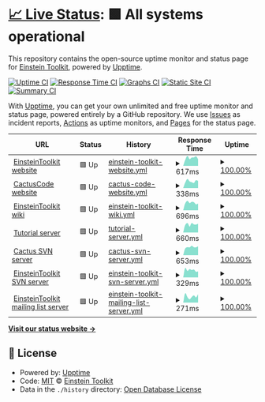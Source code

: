 # [📈 Live Status](https://einsteintoolkit.github.io/uptime): <!--live status--> **🟩 All systems operational**

This repository contains the open-source uptime monitor and status page for [Einstein Toolkit](http://einsteintoolkit.org/), powered by [Upptime](https://github.com/upptime/upptime).

[![Uptime CI](https://github.com/einsteintoolkit/uptime/workflows/Uptime%20CI/badge.svg)](https://github.com/einsteintoolkit/uptime/actions?query=workflow%3A%22Uptime+CI%22)
[![Response Time CI](https://github.com/einsteintoolkit/uptime/workflows/Response%20Time%20CI/badge.svg)](https://github.com/einsteintoolkit/uptime/actions?query=workflow%3A%22Response+Time+CI%22)
[![Graphs CI](https://github.com/einsteintoolkit/uptime/workflows/Graphs%20CI/badge.svg)](https://github.com/einsteintoolkit/uptime/actions?query=workflow%3A%22Graphs+CI%22)
[![Static Site CI](https://github.com/einsteintoolkit/uptime/workflows/Static%20Site%20CI/badge.svg)](https://github.com/einsteintoolkit/uptime/actions?query=workflow%3A%22Static+Site+CI%22)
[![Summary CI](https://github.com/einsteintoolkit/uptime/workflows/Summary%20CI/badge.svg)](https://github.com/einsteintoolkit/uptime/actions?query=workflow%3A%22Summary+CI%22)

With [Upptime](https://upptime.js.org), you can get your own unlimited and free uptime monitor and status page, powered entirely by a GitHub repository. We use [Issues](https://github.com/einsteintoolkit/uptime/issues) as incident reports, [Actions](https://github.com/einsteintoolkit/uptime/actions) as uptime monitors, and [Pages](https://einsteintoolkit.github.io/uptime) for the status page.

<!--start: status pages-->
<!-- This summary is generated by Upptime (https://github.com/upptime/upptime) -->
<!-- Do not edit this manually, your changes will be overwritten -->
<!-- prettier-ignore -->
| URL | Status | History | Response Time | Uptime |
| --- | ------ | ------- | ------------- | ------ |
| <img alt="" src="https://icons.duckduckgo.com/ip3/www.einsteintoolkit.org.ico" height="13"> [EinsteinToolkit website](https://www.einsteintoolkit.org) | 🟩 Up | [einstein-toolkit-website.yml](https://github.com/EinsteinToolkit/uptime/commits/HEAD/history/einstein-toolkit-website.yml) | <details><summary><img alt="Response time graph" src="./graphs/einstein-toolkit-website/response-time-week.png" height="20"> 617ms</summary><br><a href="https://einsteintoolkit.github.io/uptime/history/einstein-toolkit-website"><img alt="Response time 566" src="https://img.shields.io/endpoint?url=https%3A%2F%2Fraw.githubusercontent.com%2FEinsteinToolkit%2Fuptime%2FHEAD%2Fapi%2Feinstein-toolkit-website%2Fresponse-time.json"></a><br><a href="https://einsteintoolkit.github.io/uptime/history/einstein-toolkit-website"><img alt="24-hour response time 369" src="https://img.shields.io/endpoint?url=https%3A%2F%2Fraw.githubusercontent.com%2FEinsteinToolkit%2Fuptime%2FHEAD%2Fapi%2Feinstein-toolkit-website%2Fresponse-time-day.json"></a><br><a href="https://einsteintoolkit.github.io/uptime/history/einstein-toolkit-website"><img alt="7-day response time 617" src="https://img.shields.io/endpoint?url=https%3A%2F%2Fraw.githubusercontent.com%2FEinsteinToolkit%2Fuptime%2FHEAD%2Fapi%2Feinstein-toolkit-website%2Fresponse-time-week.json"></a><br><a href="https://einsteintoolkit.github.io/uptime/history/einstein-toolkit-website"><img alt="30-day response time 550" src="https://img.shields.io/endpoint?url=https%3A%2F%2Fraw.githubusercontent.com%2FEinsteinToolkit%2Fuptime%2FHEAD%2Fapi%2Feinstein-toolkit-website%2Fresponse-time-month.json"></a><br><a href="https://einsteintoolkit.github.io/uptime/history/einstein-toolkit-website"><img alt="1-year response time 566" src="https://img.shields.io/endpoint?url=https%3A%2F%2Fraw.githubusercontent.com%2FEinsteinToolkit%2Fuptime%2FHEAD%2Fapi%2Feinstein-toolkit-website%2Fresponse-time-year.json"></a></details> | <details><summary><a href="https://einsteintoolkit.github.io/uptime/history/einstein-toolkit-website">100.00%</a></summary><a href="https://einsteintoolkit.github.io/uptime/history/einstein-toolkit-website"><img alt="All-time uptime 100.00%" src="https://img.shields.io/endpoint?url=https%3A%2F%2Fraw.githubusercontent.com%2FEinsteinToolkit%2Fuptime%2FHEAD%2Fapi%2Feinstein-toolkit-website%2Fuptime.json"></a><br><a href="https://einsteintoolkit.github.io/uptime/history/einstein-toolkit-website"><img alt="24-hour uptime 100.00%" src="https://img.shields.io/endpoint?url=https%3A%2F%2Fraw.githubusercontent.com%2FEinsteinToolkit%2Fuptime%2FHEAD%2Fapi%2Feinstein-toolkit-website%2Fuptime-day.json"></a><br><a href="https://einsteintoolkit.github.io/uptime/history/einstein-toolkit-website"><img alt="7-day uptime 100.00%" src="https://img.shields.io/endpoint?url=https%3A%2F%2Fraw.githubusercontent.com%2FEinsteinToolkit%2Fuptime%2FHEAD%2Fapi%2Feinstein-toolkit-website%2Fuptime-week.json"></a><br><a href="https://einsteintoolkit.github.io/uptime/history/einstein-toolkit-website"><img alt="30-day uptime 100.00%" src="https://img.shields.io/endpoint?url=https%3A%2F%2Fraw.githubusercontent.com%2FEinsteinToolkit%2Fuptime%2FHEAD%2Fapi%2Feinstein-toolkit-website%2Fuptime-month.json"></a><br><a href="https://einsteintoolkit.github.io/uptime/history/einstein-toolkit-website"><img alt="1-year uptime 100.00%" src="https://img.shields.io/endpoint?url=https%3A%2F%2Fraw.githubusercontent.com%2FEinsteinToolkit%2Fuptime%2FHEAD%2Fapi%2Feinstein-toolkit-website%2Fuptime-year.json"></a></details>
| <img alt="" src="https://icons.duckduckgo.com/ip3/www.cactuscode.org.ico" height="13"> [CactusCode website](https://www.cactuscode.org) | 🟩 Up | [cactus-code-website.yml](https://github.com/EinsteinToolkit/uptime/commits/HEAD/history/cactus-code-website.yml) | <details><summary><img alt="Response time graph" src="./graphs/cactus-code-website/response-time-week.png" height="20"> 338ms</summary><br><a href="https://einsteintoolkit.github.io/uptime/history/cactus-code-website"><img alt="Response time 300" src="https://img.shields.io/endpoint?url=https%3A%2F%2Fraw.githubusercontent.com%2FEinsteinToolkit%2Fuptime%2FHEAD%2Fapi%2Fcactus-code-website%2Fresponse-time.json"></a><br><a href="https://einsteintoolkit.github.io/uptime/history/cactus-code-website"><img alt="24-hour response time 500" src="https://img.shields.io/endpoint?url=https%3A%2F%2Fraw.githubusercontent.com%2FEinsteinToolkit%2Fuptime%2FHEAD%2Fapi%2Fcactus-code-website%2Fresponse-time-day.json"></a><br><a href="https://einsteintoolkit.github.io/uptime/history/cactus-code-website"><img alt="7-day response time 338" src="https://img.shields.io/endpoint?url=https%3A%2F%2Fraw.githubusercontent.com%2FEinsteinToolkit%2Fuptime%2FHEAD%2Fapi%2Fcactus-code-website%2Fresponse-time-week.json"></a><br><a href="https://einsteintoolkit.github.io/uptime/history/cactus-code-website"><img alt="30-day response time 300" src="https://img.shields.io/endpoint?url=https%3A%2F%2Fraw.githubusercontent.com%2FEinsteinToolkit%2Fuptime%2FHEAD%2Fapi%2Fcactus-code-website%2Fresponse-time-month.json"></a><br><a href="https://einsteintoolkit.github.io/uptime/history/cactus-code-website"><img alt="1-year response time 300" src="https://img.shields.io/endpoint?url=https%3A%2F%2Fraw.githubusercontent.com%2FEinsteinToolkit%2Fuptime%2FHEAD%2Fapi%2Fcactus-code-website%2Fresponse-time-year.json"></a></details> | <details><summary><a href="https://einsteintoolkit.github.io/uptime/history/cactus-code-website">100.00%</a></summary><a href="https://einsteintoolkit.github.io/uptime/history/cactus-code-website"><img alt="All-time uptime 100.00%" src="https://img.shields.io/endpoint?url=https%3A%2F%2Fraw.githubusercontent.com%2FEinsteinToolkit%2Fuptime%2FHEAD%2Fapi%2Fcactus-code-website%2Fuptime.json"></a><br><a href="https://einsteintoolkit.github.io/uptime/history/cactus-code-website"><img alt="24-hour uptime 100.00%" src="https://img.shields.io/endpoint?url=https%3A%2F%2Fraw.githubusercontent.com%2FEinsteinToolkit%2Fuptime%2FHEAD%2Fapi%2Fcactus-code-website%2Fuptime-day.json"></a><br><a href="https://einsteintoolkit.github.io/uptime/history/cactus-code-website"><img alt="7-day uptime 100.00%" src="https://img.shields.io/endpoint?url=https%3A%2F%2Fraw.githubusercontent.com%2FEinsteinToolkit%2Fuptime%2FHEAD%2Fapi%2Fcactus-code-website%2Fuptime-week.json"></a><br><a href="https://einsteintoolkit.github.io/uptime/history/cactus-code-website"><img alt="30-day uptime 100.00%" src="https://img.shields.io/endpoint?url=https%3A%2F%2Fraw.githubusercontent.com%2FEinsteinToolkit%2Fuptime%2FHEAD%2Fapi%2Fcactus-code-website%2Fuptime-month.json"></a><br><a href="https://einsteintoolkit.github.io/uptime/history/cactus-code-website"><img alt="1-year uptime 100.00%" src="https://img.shields.io/endpoint?url=https%3A%2F%2Fraw.githubusercontent.com%2FEinsteinToolkit%2Fuptime%2FHEAD%2Fapi%2Fcactus-code-website%2Fuptime-year.json"></a></details>
| <img alt="" src="https://www.wikipedia.org/static/favicon/wikipedia.ico" height="13"> [EinsteinToolkit wiki](https://docs.einsteintoolkit.org) | 🟩 Up | [einstein-toolkit-wiki.yml](https://github.com/EinsteinToolkit/uptime/commits/HEAD/history/einstein-toolkit-wiki.yml) | <details><summary><img alt="Response time graph" src="./graphs/einstein-toolkit-wiki/response-time-week.png" height="20"> 696ms</summary><br><a href="https://einsteintoolkit.github.io/uptime/history/einstein-toolkit-wiki"><img alt="Response time 695" src="https://img.shields.io/endpoint?url=https%3A%2F%2Fraw.githubusercontent.com%2FEinsteinToolkit%2Fuptime%2FHEAD%2Fapi%2Feinstein-toolkit-wiki%2Fresponse-time.json"></a><br><a href="https://einsteintoolkit.github.io/uptime/history/einstein-toolkit-wiki"><img alt="24-hour response time 768" src="https://img.shields.io/endpoint?url=https%3A%2F%2Fraw.githubusercontent.com%2FEinsteinToolkit%2Fuptime%2FHEAD%2Fapi%2Feinstein-toolkit-wiki%2Fresponse-time-day.json"></a><br><a href="https://einsteintoolkit.github.io/uptime/history/einstein-toolkit-wiki"><img alt="7-day response time 696" src="https://img.shields.io/endpoint?url=https%3A%2F%2Fraw.githubusercontent.com%2FEinsteinToolkit%2Fuptime%2FHEAD%2Fapi%2Feinstein-toolkit-wiki%2Fresponse-time-week.json"></a><br><a href="https://einsteintoolkit.github.io/uptime/history/einstein-toolkit-wiki"><img alt="30-day response time 664" src="https://img.shields.io/endpoint?url=https%3A%2F%2Fraw.githubusercontent.com%2FEinsteinToolkit%2Fuptime%2FHEAD%2Fapi%2Feinstein-toolkit-wiki%2Fresponse-time-month.json"></a><br><a href="https://einsteintoolkit.github.io/uptime/history/einstein-toolkit-wiki"><img alt="1-year response time 695" src="https://img.shields.io/endpoint?url=https%3A%2F%2Fraw.githubusercontent.com%2FEinsteinToolkit%2Fuptime%2FHEAD%2Fapi%2Feinstein-toolkit-wiki%2Fresponse-time-year.json"></a></details> | <details><summary><a href="https://einsteintoolkit.github.io/uptime/history/einstein-toolkit-wiki">100.00%</a></summary><a href="https://einsteintoolkit.github.io/uptime/history/einstein-toolkit-wiki"><img alt="All-time uptime 100.00%" src="https://img.shields.io/endpoint?url=https%3A%2F%2Fraw.githubusercontent.com%2FEinsteinToolkit%2Fuptime%2FHEAD%2Fapi%2Feinstein-toolkit-wiki%2Fuptime.json"></a><br><a href="https://einsteintoolkit.github.io/uptime/history/einstein-toolkit-wiki"><img alt="24-hour uptime 100.00%" src="https://img.shields.io/endpoint?url=https%3A%2F%2Fraw.githubusercontent.com%2FEinsteinToolkit%2Fuptime%2FHEAD%2Fapi%2Feinstein-toolkit-wiki%2Fuptime-day.json"></a><br><a href="https://einsteintoolkit.github.io/uptime/history/einstein-toolkit-wiki"><img alt="7-day uptime 100.00%" src="https://img.shields.io/endpoint?url=https%3A%2F%2Fraw.githubusercontent.com%2FEinsteinToolkit%2Fuptime%2FHEAD%2Fapi%2Feinstein-toolkit-wiki%2Fuptime-week.json"></a><br><a href="https://einsteintoolkit.github.io/uptime/history/einstein-toolkit-wiki"><img alt="30-day uptime 100.00%" src="https://img.shields.io/endpoint?url=https%3A%2F%2Fraw.githubusercontent.com%2FEinsteinToolkit%2Fuptime%2FHEAD%2Fapi%2Feinstein-toolkit-wiki%2Fuptime-month.json"></a><br><a href="https://einsteintoolkit.github.io/uptime/history/einstein-toolkit-wiki"><img alt="1-year uptime 100.00%" src="https://img.shields.io/endpoint?url=https%3A%2F%2Fraw.githubusercontent.com%2FEinsteinToolkit%2Fuptime%2FHEAD%2Fapi%2Feinstein-toolkit-wiki%2Fuptime-year.json"></a></details>
| <img alt="" src="https://jupyter.org/favicon.ico" height="13"> [Tutorial server](https://etk.cct.lsu.edu) | 🟩 Up | [tutorial-server.yml](https://github.com/EinsteinToolkit/uptime/commits/HEAD/history/tutorial-server.yml) | <details><summary><img alt="Response time graph" src="./graphs/tutorial-server/response-time-week.png" height="20"> 660ms</summary><br><a href="https://einsteintoolkit.github.io/uptime/history/tutorial-server"><img alt="Response time 717" src="https://img.shields.io/endpoint?url=https%3A%2F%2Fraw.githubusercontent.com%2FEinsteinToolkit%2Fuptime%2FHEAD%2Fapi%2Ftutorial-server%2Fresponse-time.json"></a><br><a href="https://einsteintoolkit.github.io/uptime/history/tutorial-server"><img alt="24-hour response time 658" src="https://img.shields.io/endpoint?url=https%3A%2F%2Fraw.githubusercontent.com%2FEinsteinToolkit%2Fuptime%2FHEAD%2Fapi%2Ftutorial-server%2Fresponse-time-day.json"></a><br><a href="https://einsteintoolkit.github.io/uptime/history/tutorial-server"><img alt="7-day response time 660" src="https://img.shields.io/endpoint?url=https%3A%2F%2Fraw.githubusercontent.com%2FEinsteinToolkit%2Fuptime%2FHEAD%2Fapi%2Ftutorial-server%2Fresponse-time-week.json"></a><br><a href="https://einsteintoolkit.github.io/uptime/history/tutorial-server"><img alt="30-day response time 645" src="https://img.shields.io/endpoint?url=https%3A%2F%2Fraw.githubusercontent.com%2FEinsteinToolkit%2Fuptime%2FHEAD%2Fapi%2Ftutorial-server%2Fresponse-time-month.json"></a><br><a href="https://einsteintoolkit.github.io/uptime/history/tutorial-server"><img alt="1-year response time 717" src="https://img.shields.io/endpoint?url=https%3A%2F%2Fraw.githubusercontent.com%2FEinsteinToolkit%2Fuptime%2FHEAD%2Fapi%2Ftutorial-server%2Fresponse-time-year.json"></a></details> | <details><summary><a href="https://einsteintoolkit.github.io/uptime/history/tutorial-server">100.00%</a></summary><a href="https://einsteintoolkit.github.io/uptime/history/tutorial-server"><img alt="All-time uptime 100.00%" src="https://img.shields.io/endpoint?url=https%3A%2F%2Fraw.githubusercontent.com%2FEinsteinToolkit%2Fuptime%2FHEAD%2Fapi%2Ftutorial-server%2Fuptime.json"></a><br><a href="https://einsteintoolkit.github.io/uptime/history/tutorial-server"><img alt="24-hour uptime 100.00%" src="https://img.shields.io/endpoint?url=https%3A%2F%2Fraw.githubusercontent.com%2FEinsteinToolkit%2Fuptime%2FHEAD%2Fapi%2Ftutorial-server%2Fuptime-day.json"></a><br><a href="https://einsteintoolkit.github.io/uptime/history/tutorial-server"><img alt="7-day uptime 100.00%" src="https://img.shields.io/endpoint?url=https%3A%2F%2Fraw.githubusercontent.com%2FEinsteinToolkit%2Fuptime%2FHEAD%2Fapi%2Ftutorial-server%2Fuptime-week.json"></a><br><a href="https://einsteintoolkit.github.io/uptime/history/tutorial-server"><img alt="30-day uptime 100.00%" src="https://img.shields.io/endpoint?url=https%3A%2F%2Fraw.githubusercontent.com%2FEinsteinToolkit%2Fuptime%2FHEAD%2Fapi%2Ftutorial-server%2Fuptime-month.json"></a><br><a href="https://einsteintoolkit.github.io/uptime/history/tutorial-server"><img alt="1-year uptime 100.00%" src="https://img.shields.io/endpoint?url=https%3A%2F%2Fraw.githubusercontent.com%2FEinsteinToolkit%2Fuptime%2FHEAD%2Fapi%2Ftutorial-server%2Fuptime-year.json"></a></details>
| <img alt="" src="https://subversion.apache.org/icon.png" height="13"> [Cactus SVN server](http://svn.cactuscode.org) | 🟩 Up | [cactus-svn-server.yml](https://github.com/EinsteinToolkit/uptime/commits/HEAD/history/cactus-svn-server.yml) | <details><summary><img alt="Response time graph" src="./graphs/cactus-svn-server/response-time-week.png" height="20"> 653ms</summary><br><a href="https://einsteintoolkit.github.io/uptime/history/cactus-svn-server"><img alt="Response time 613" src="https://img.shields.io/endpoint?url=https%3A%2F%2Fraw.githubusercontent.com%2FEinsteinToolkit%2Fuptime%2FHEAD%2Fapi%2Fcactus-svn-server%2Fresponse-time.json"></a><br><a href="https://einsteintoolkit.github.io/uptime/history/cactus-svn-server"><img alt="24-hour response time 569" src="https://img.shields.io/endpoint?url=https%3A%2F%2Fraw.githubusercontent.com%2FEinsteinToolkit%2Fuptime%2FHEAD%2Fapi%2Fcactus-svn-server%2Fresponse-time-day.json"></a><br><a href="https://einsteintoolkit.github.io/uptime/history/cactus-svn-server"><img alt="7-day response time 653" src="https://img.shields.io/endpoint?url=https%3A%2F%2Fraw.githubusercontent.com%2FEinsteinToolkit%2Fuptime%2FHEAD%2Fapi%2Fcactus-svn-server%2Fresponse-time-week.json"></a><br><a href="https://einsteintoolkit.github.io/uptime/history/cactus-svn-server"><img alt="30-day response time 574" src="https://img.shields.io/endpoint?url=https%3A%2F%2Fraw.githubusercontent.com%2FEinsteinToolkit%2Fuptime%2FHEAD%2Fapi%2Fcactus-svn-server%2Fresponse-time-month.json"></a><br><a href="https://einsteintoolkit.github.io/uptime/history/cactus-svn-server"><img alt="1-year response time 613" src="https://img.shields.io/endpoint?url=https%3A%2F%2Fraw.githubusercontent.com%2FEinsteinToolkit%2Fuptime%2FHEAD%2Fapi%2Fcactus-svn-server%2Fresponse-time-year.json"></a></details> | <details><summary><a href="https://einsteintoolkit.github.io/uptime/history/cactus-svn-server">100.00%</a></summary><a href="https://einsteintoolkit.github.io/uptime/history/cactus-svn-server"><img alt="All-time uptime 100.00%" src="https://img.shields.io/endpoint?url=https%3A%2F%2Fraw.githubusercontent.com%2FEinsteinToolkit%2Fuptime%2FHEAD%2Fapi%2Fcactus-svn-server%2Fuptime.json"></a><br><a href="https://einsteintoolkit.github.io/uptime/history/cactus-svn-server"><img alt="24-hour uptime 100.00%" src="https://img.shields.io/endpoint?url=https%3A%2F%2Fraw.githubusercontent.com%2FEinsteinToolkit%2Fuptime%2FHEAD%2Fapi%2Fcactus-svn-server%2Fuptime-day.json"></a><br><a href="https://einsteintoolkit.github.io/uptime/history/cactus-svn-server"><img alt="7-day uptime 100.00%" src="https://img.shields.io/endpoint?url=https%3A%2F%2Fraw.githubusercontent.com%2FEinsteinToolkit%2Fuptime%2FHEAD%2Fapi%2Fcactus-svn-server%2Fuptime-week.json"></a><br><a href="https://einsteintoolkit.github.io/uptime/history/cactus-svn-server"><img alt="30-day uptime 100.00%" src="https://img.shields.io/endpoint?url=https%3A%2F%2Fraw.githubusercontent.com%2FEinsteinToolkit%2Fuptime%2FHEAD%2Fapi%2Fcactus-svn-server%2Fuptime-month.json"></a><br><a href="https://einsteintoolkit.github.io/uptime/history/cactus-svn-server"><img alt="1-year uptime 100.00%" src="https://img.shields.io/endpoint?url=https%3A%2F%2Fraw.githubusercontent.com%2FEinsteinToolkit%2Fuptime%2FHEAD%2Fapi%2Fcactus-svn-server%2Fuptime-year.json"></a></details>
| <img alt="" src="https://subversion.apache.org/icon.png" height="13"> [EinsteinToolkit SVN server](http://svn.einsteintoolkit.org) | 🟩 Up | [einstein-toolkit-svn-server.yml](https://github.com/EinsteinToolkit/uptime/commits/HEAD/history/einstein-toolkit-svn-server.yml) | <details><summary><img alt="Response time graph" src="./graphs/einstein-toolkit-svn-server/response-time-week.png" height="20"> 329ms</summary><br><a href="https://einsteintoolkit.github.io/uptime/history/einstein-toolkit-svn-server"><img alt="Response time 393" src="https://img.shields.io/endpoint?url=https%3A%2F%2Fraw.githubusercontent.com%2FEinsteinToolkit%2Fuptime%2FHEAD%2Fapi%2Feinstein-toolkit-svn-server%2Fresponse-time.json"></a><br><a href="https://einsteintoolkit.github.io/uptime/history/einstein-toolkit-svn-server"><img alt="24-hour response time 432" src="https://img.shields.io/endpoint?url=https%3A%2F%2Fraw.githubusercontent.com%2FEinsteinToolkit%2Fuptime%2FHEAD%2Fapi%2Feinstein-toolkit-svn-server%2Fresponse-time-day.json"></a><br><a href="https://einsteintoolkit.github.io/uptime/history/einstein-toolkit-svn-server"><img alt="7-day response time 329" src="https://img.shields.io/endpoint?url=https%3A%2F%2Fraw.githubusercontent.com%2FEinsteinToolkit%2Fuptime%2FHEAD%2Fapi%2Feinstein-toolkit-svn-server%2Fresponse-time-week.json"></a><br><a href="https://einsteintoolkit.github.io/uptime/history/einstein-toolkit-svn-server"><img alt="30-day response time 325" src="https://img.shields.io/endpoint?url=https%3A%2F%2Fraw.githubusercontent.com%2FEinsteinToolkit%2Fuptime%2FHEAD%2Fapi%2Feinstein-toolkit-svn-server%2Fresponse-time-month.json"></a><br><a href="https://einsteintoolkit.github.io/uptime/history/einstein-toolkit-svn-server"><img alt="1-year response time 393" src="https://img.shields.io/endpoint?url=https%3A%2F%2Fraw.githubusercontent.com%2FEinsteinToolkit%2Fuptime%2FHEAD%2Fapi%2Feinstein-toolkit-svn-server%2Fresponse-time-year.json"></a></details> | <details><summary><a href="https://einsteintoolkit.github.io/uptime/history/einstein-toolkit-svn-server">100.00%</a></summary><a href="https://einsteintoolkit.github.io/uptime/history/einstein-toolkit-svn-server"><img alt="All-time uptime 100.00%" src="https://img.shields.io/endpoint?url=https%3A%2F%2Fraw.githubusercontent.com%2FEinsteinToolkit%2Fuptime%2FHEAD%2Fapi%2Feinstein-toolkit-svn-server%2Fuptime.json"></a><br><a href="https://einsteintoolkit.github.io/uptime/history/einstein-toolkit-svn-server"><img alt="24-hour uptime 100.00%" src="https://img.shields.io/endpoint?url=https%3A%2F%2Fraw.githubusercontent.com%2FEinsteinToolkit%2Fuptime%2FHEAD%2Fapi%2Feinstein-toolkit-svn-server%2Fuptime-day.json"></a><br><a href="https://einsteintoolkit.github.io/uptime/history/einstein-toolkit-svn-server"><img alt="7-day uptime 100.00%" src="https://img.shields.io/endpoint?url=https%3A%2F%2Fraw.githubusercontent.com%2FEinsteinToolkit%2Fuptime%2FHEAD%2Fapi%2Feinstein-toolkit-svn-server%2Fuptime-week.json"></a><br><a href="https://einsteintoolkit.github.io/uptime/history/einstein-toolkit-svn-server"><img alt="30-day uptime 100.00%" src="https://img.shields.io/endpoint?url=https%3A%2F%2Fraw.githubusercontent.com%2FEinsteinToolkit%2Fuptime%2FHEAD%2Fapi%2Feinstein-toolkit-svn-server%2Fuptime-month.json"></a><br><a href="https://einsteintoolkit.github.io/uptime/history/einstein-toolkit-svn-server"><img alt="1-year uptime 100.00%" src="https://img.shields.io/endpoint?url=https%3A%2F%2Fraw.githubusercontent.com%2FEinsteinToolkit%2Fuptime%2FHEAD%2Fapi%2Feinstein-toolkit-svn-server%2Fuptime-year.json"></a></details>
| <img alt="" src="https://icons.duckduckgo.com/ip3/mail.einsteintoolkit.org.ico" height="13"> [EinsteinToolkit mailing list server](https://mail.einsteintoolkit.org) | 🟩 Up | [einstein-toolkit-mailing-list-server.yml](https://github.com/EinsteinToolkit/uptime/commits/HEAD/history/einstein-toolkit-mailing-list-server.yml) | <details><summary><img alt="Response time graph" src="./graphs/einstein-toolkit-mailing-list-server/response-time-week.png" height="20"> 271ms</summary><br><a href="https://einsteintoolkit.github.io/uptime/history/einstein-toolkit-mailing-list-server"><img alt="Response time 418" src="https://img.shields.io/endpoint?url=https%3A%2F%2Fraw.githubusercontent.com%2FEinsteinToolkit%2Fuptime%2FHEAD%2Fapi%2Feinstein-toolkit-mailing-list-server%2Fresponse-time.json"></a><br><a href="https://einsteintoolkit.github.io/uptime/history/einstein-toolkit-mailing-list-server"><img alt="24-hour response time 352" src="https://img.shields.io/endpoint?url=https%3A%2F%2Fraw.githubusercontent.com%2FEinsteinToolkit%2Fuptime%2FHEAD%2Fapi%2Feinstein-toolkit-mailing-list-server%2Fresponse-time-day.json"></a><br><a href="https://einsteintoolkit.github.io/uptime/history/einstein-toolkit-mailing-list-server"><img alt="7-day response time 271" src="https://img.shields.io/endpoint?url=https%3A%2F%2Fraw.githubusercontent.com%2FEinsteinToolkit%2Fuptime%2FHEAD%2Fapi%2Feinstein-toolkit-mailing-list-server%2Fresponse-time-week.json"></a><br><a href="https://einsteintoolkit.github.io/uptime/history/einstein-toolkit-mailing-list-server"><img alt="30-day response time 293" src="https://img.shields.io/endpoint?url=https%3A%2F%2Fraw.githubusercontent.com%2FEinsteinToolkit%2Fuptime%2FHEAD%2Fapi%2Feinstein-toolkit-mailing-list-server%2Fresponse-time-month.json"></a><br><a href="https://einsteintoolkit.github.io/uptime/history/einstein-toolkit-mailing-list-server"><img alt="1-year response time 418" src="https://img.shields.io/endpoint?url=https%3A%2F%2Fraw.githubusercontent.com%2FEinsteinToolkit%2Fuptime%2FHEAD%2Fapi%2Feinstein-toolkit-mailing-list-server%2Fresponse-time-year.json"></a></details> | <details><summary><a href="https://einsteintoolkit.github.io/uptime/history/einstein-toolkit-mailing-list-server">100.00%</a></summary><a href="https://einsteintoolkit.github.io/uptime/history/einstein-toolkit-mailing-list-server"><img alt="All-time uptime 100.00%" src="https://img.shields.io/endpoint?url=https%3A%2F%2Fraw.githubusercontent.com%2FEinsteinToolkit%2Fuptime%2FHEAD%2Fapi%2Feinstein-toolkit-mailing-list-server%2Fuptime.json"></a><br><a href="https://einsteintoolkit.github.io/uptime/history/einstein-toolkit-mailing-list-server"><img alt="24-hour uptime 100.00%" src="https://img.shields.io/endpoint?url=https%3A%2F%2Fraw.githubusercontent.com%2FEinsteinToolkit%2Fuptime%2FHEAD%2Fapi%2Feinstein-toolkit-mailing-list-server%2Fuptime-day.json"></a><br><a href="https://einsteintoolkit.github.io/uptime/history/einstein-toolkit-mailing-list-server"><img alt="7-day uptime 100.00%" src="https://img.shields.io/endpoint?url=https%3A%2F%2Fraw.githubusercontent.com%2FEinsteinToolkit%2Fuptime%2FHEAD%2Fapi%2Feinstein-toolkit-mailing-list-server%2Fuptime-week.json"></a><br><a href="https://einsteintoolkit.github.io/uptime/history/einstein-toolkit-mailing-list-server"><img alt="30-day uptime 100.00%" src="https://img.shields.io/endpoint?url=https%3A%2F%2Fraw.githubusercontent.com%2FEinsteinToolkit%2Fuptime%2FHEAD%2Fapi%2Feinstein-toolkit-mailing-list-server%2Fuptime-month.json"></a><br><a href="https://einsteintoolkit.github.io/uptime/history/einstein-toolkit-mailing-list-server"><img alt="1-year uptime 100.00%" src="https://img.shields.io/endpoint?url=https%3A%2F%2Fraw.githubusercontent.com%2FEinsteinToolkit%2Fuptime%2FHEAD%2Fapi%2Feinstein-toolkit-mailing-list-server%2Fuptime-year.json"></a></details>

<!--end: status pages-->

[**Visit our status website →**](https://einsteintoolkit.github.io/uptime)

## 📄 License

- Powered by: [Upptime](https://github.com/upptime/upptime)
- Code: [MIT](./LICENSE) © [Einstein Toolkit](http://einsteintoolkit.org/)
- Data in the `./history` directory: [Open Database License](https://opendatacommons.org/licenses/odbl/1-0/)
